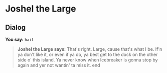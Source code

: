 # Joshel the Large


## Dialog

**You say:** `hail`



>**Joshel the Large says:** That's right.  Large, cause that's what I be.  If'n ya don't like it, or even if ya do, ya best get to the dock on the other side o' this island.  Ya never know when Icebreaker is gonna stop by again and yer not wantin' ta miss it.
end
